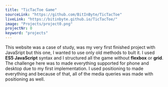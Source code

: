 ```yaml
---
title: "TicTacToe Game"
sourceLink: "https://github.com/BitInByte/TicTacToe"
liveLink: "https://bitinbyte.github.io/TicTacToe/"
image: "Projects/project0.png"
projectNr: 0
keyword: "projects"
---
```


This website was a case of study, was my very first finished project with JavaSript but this one, I wanted to use only old methods to bult it. I used **ES5 JavaScript** syntax and I structured all the game without **flexbox** or **grid**. The challenge here was to made everything supported for phone and desktop due to my first implementation. I used positioning to made everything and because of that, all of the media queries was made with positioning as well.
